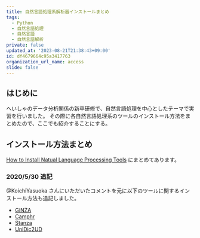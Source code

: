 ```yaml
---
title: 自然言語処理系解析器インストールまとめ
tags:
  - Python
  - 自然言語処理
  - 自然言語
  - 自然言語解析
private: false
updated_at: '2023-08-21T21:38:43+09:00'
id: df4679664c95a3417763
organization_url_name: access
slide: false
---
```

## はじめに

へいしゃのデータ分析関係の新卒研修で、自然言語処理を中心としたテーマで実習を行いました。
その際に各自然言語処理系のツールのインストール方法をまとめたので、ここでも紹介することにする。

## インストール方法まとめ

[How to Install Natual Language Processing Tools](https://ayukiyoshida.github.io/tips/nlp/install_tools/) にまとめてあります。

### 2020/5/30 追記

@KoichiYasuoka さんにいただいたコメントを元に以下のツールに関するインストール方法も追記しました。

* [GiNZA](https://github.com/megagonlabs/ginza)
* [Camphr](https://camphr.readthedocs.io/en/latest/index.html)
* [Stanza](https://stanfordnlp.github.io/stanza/)
* [UniDic2UD](https://github.com/KoichiYasuoka/UniDic2UD)
